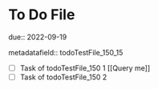 # To Do File

due:: 2022-09-19

metadatafield:: todoTestFile_150\_15

- [ ] Task of todoTestFile_150 1 [[Query me]]
- [ ] Task of todoTestFile_150 2
